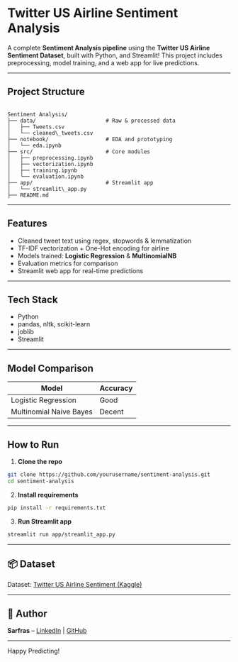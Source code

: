 
# Twitter US Airline Sentiment Analysis

A complete **Sentiment Analysis pipeline** using the **Twitter US Airline Sentiment Dataset**, built with  Python, and Streamlit! This project includes preprocessing, model training, and a web app for live predictions.

---

##  Project Structure

```

Sentiment Analysis/
├── data/                      # Raw & processed data
│   ├── Tweets.csv
│   └── cleaned\_tweets.csv
├── notebook/                  # EDA and prototyping
│   └── eda.ipynb
├── src/                       # Core modules
│   ├── preprocessing.ipynb
│   ├── vectorization.ipynb
│   ├── training.ipynb
│   └── evaluation.ipynb
├── app/                       # Streamlit app
│   └── streamlit\_app.py
├── README.md

````

---

##  Features

-  Cleaned tweet text using regex, stopwords & lemmatization
-  TF-IDF vectorization + One-Hot encoding for airline
-  Models trained: **Logistic Regression** & **MultinomialNB**
-  Evaluation metrics for comparison
-  Streamlit web app for real-time predictions

---

##  Tech Stack

- Python
- pandas, nltk, scikit-learn
- joblib
- Streamlit

---

##  Model Comparison

| Model                  | Accuracy |
|------------------------|----------|
| Logistic Regression    | Good   |
| Multinomial Naive Bayes| Decent |

---

## How to Run

1. **Clone the repo**  
```bash
git clone https://github.com/yourusername/sentiment-analysis.git
cd sentiment-analysis
````

2. **Install requirements**

```bash
pip install -r requirements.txt
```

3. **Run Streamlit app**

```bash
streamlit run app/streamlit_app.py
```

---

## 📦 Dataset

Dataset: [Twitter US Airline Sentiment (Kaggle)](https://www.kaggle.com/datasets/crowdflower/twitter-airline-sentiment)

---

## 🙌 Author

**Sarfras** –
[LinkedIn]([https://www.linkedin.com/](https://www.linkedin.com/in/muhammedsarfras)) | [GitHub]([https://github.com/yourusername](https://github.com/sarfraspc/Sentiment-Analysis.git))

---

Happy Predicting!
